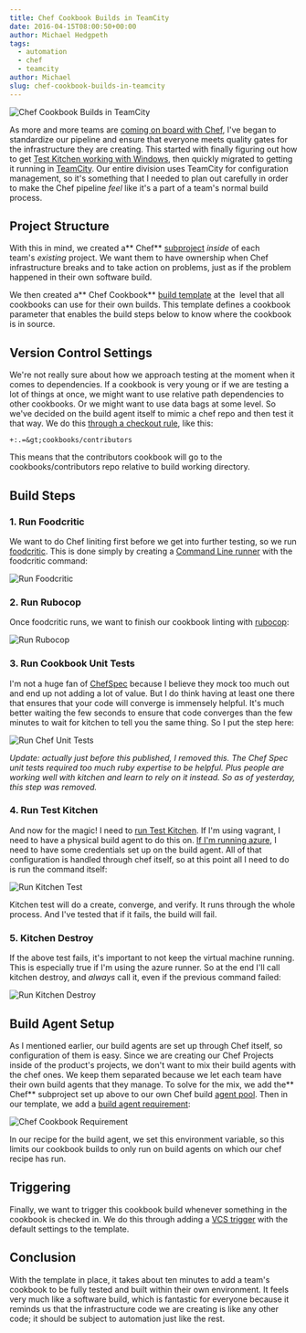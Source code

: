 ```yaml
---
title: Chef Cookbook Builds in TeamCity
date: 2016-04-15T08:00:50+00:00
author: Michael Hedgpeth
tags: 
  - automation
  - chef
  - teamcity
author: Michael
slug: chef-cookbook-builds-in-teamcity
---
```

<div class="full-width">
  <img src="/images/feature-chef-cookbook-builds-in-teamcity.jpg" alt="Chef Cookbook Builds in TeamCity" />
</div>

As more and more teams are [coming on board with Chef](http://hedge-ops.com/my-advice-for-chef-in-large-corporations/), I've began to standardize our pipeline and ensure that everyone meets quality gates for the infrastructure they are creating. This started with finally figuring out how to get [Test Kitchen working with Windows](http://hedge-ops.com/test-kitchen-required-not-optional/), then quickly migrated to getting it running in [TeamCity](http://hedge-ops.com/christmas-with-russians/). Our entire division uses TeamCity for configuration management, so it's something that I needed to plan out carefully in order to make the Chef pipeline _feel_ like it's a part of a team's normal build process.

## Project Structure

With this in mind, we created a** Chef** [subproject](https://confluence.jetbrains.com/display/TCD9/Creating+and+Editing+Projects) _inside_ of each team's _existing_ project. We want them to have ownership when Chef infrastructure breaks and to take action on problems, just as if the problem happened in their own software build.

We then created a** Chef Cookbook** [build template](https://confluence.jetbrains.com/display/TCD9/Build+Configuration+Template) at the <Root Project> level that all cookbooks can use for their own builds. This template defines a cookbook parameter that enables the build steps below to know where the cookbook is in source.

## Version Control Settings

We're not really sure about how we approach testing at the moment when it comes to dependencies. If a cookbook is very young or if we are testing a lot of things at once, we might want to use relative path dependencies to other cookbooks. Or we might want to use data bags at some level. So we've decided on the build agent itself to mimic a chef repo and then test it that way. We do this [through a checkout rule](https://confluence.jetbrains.com/display/TCD9/Build+Checkout+Directory#BuildCheckoutDirectory-Customcheckoutdirectory), like this:

```
+:.=&gt;cookbooks/contributors
```

This means that the contributors cookbook will go to the cookbooks/contributors repo relative to build working directory.

## Build Steps

### **1. Run Foodcritic**

We want to do Chef liniting first before we get into further testing, so we run [foodcritic](http://www.foodcritic.io/). This is done simply by creating a [Command Line runner](https://confluence.jetbrains.com/display/TCD9/Command+Line) with the foodcritic command:

![Run Foodcritic](/images/post-assets/2016-04-15-chef-cookbook-builds-in-teamcity/run-foodcritic-1.png)

### **2. Run Rubocop**

Once foodcritic runs, we want to finish our cookbook linting with [rubocop](http://batsov.com/rubocop/):

![Run Rubocop](/images/post-assets/2016-04-15-chef-cookbook-builds-in-teamcity/run-rubocop.png)

### **3. Run Cookbook Unit Tests**

I'm not a huge fan of [ChefSpec](https://docs.chef.io/chefspec.html) because I believe they mock too much out and end up not adding a lot of value. But I do think having at least one there that ensures that your code will converge is immensely helpful. It's much better waiting the few seconds to ensure that code converges than the few minutes to wait for kitchen to tell you the same thing. So I put the step here:

![Run Chef Unit Tests](/images/post-assets/2016-04-15-chef-cookbook-builds-in-teamcity/run-chef-unit-tests.png)

_Update: actually just before this published, I removed this. The Chef Spec unit tests required too much ruby expertise to be helpful. Plus people are working well with kitchen and learn to rely on it instead. So as of yesterday, this step was removed._

### **4.** **Run Test Kitchen**

And now for the magic! I need to [run Test Kitchen](http://hedge-ops.com/test-kitchen-required-not-optional/). If I'm using vagrant, I need to have a physical build agent to do this on. [If I'm running azure](http://hedge-ops.com/tutorial-for-test-kitchen-with-azure/), I need to have some credentials set up on the build agent. All of that configuration is handled through chef itself, so at this point all I need to do is run the command itself:

![Run Kitchen Test](/images/post-assets/2016-04-15-chef-cookbook-builds-in-teamcity/run-kitchen-test.png)

Kitchen test will do a create, converge, and verify. It runs through the whole process. And I've tested that if it fails, the build will fail.

### **5. Kitchen Destroy**

If the above test fails, it's important to not keep the virtual machine running. This is especially true if I'm using the azure runner. So at the end I'll call kitchen destroy, and _always_ call it, even if the previous command failed:

![Run Kitchen Destroy](/images/post-assets/2016-04-15-chef-cookbook-builds-in-teamcity/run-kitchen-destroy.png)

## Build Agent Setup

As I mentioned earlier, our build agents are set up through Chef itself, so configuration of them is easy. Since we are creating our Chef Projects inside of the product's projects, we don't want to mix their build agents with the chef ones. We keep them separated because we let each team have their own build agents that they manage. To solve for the mix, we add the** Chef** subproject set up above to our own Chef build [agent pool](https://confluence.jetbrains.com/display/TCD9/Agent+Pools). Then in our template, we add a [build agent requirement](https://confluence.jetbrains.com/display/TCD9/Agent+Requirements):

![Chef Cookbook Requirement](/images/post-assets/2016-04-15-chef-cookbook-builds-in-teamcity/chef-cookbook-requirement.png)

In our recipe for the build agent, we set this environment variable, so this limits our cookbook builds to only run on build agents on which our chef recipe has run.

## Triggering

Finally, we want to trigger this cookbook build whenever something in the cookbook is checked in. We do this through adding a [VCS trigger](https://confluence.jetbrains.com/display/TCD9/Configuring+VCS+Triggers) with the default settings to the template.

## Conclusion

With the template in place, it takes about ten minutes to add a team's cookbook to be fully tested and built within their own environment. It feels very much like a software build, which is fantastic for everyone because it reminds us that the infrastructure code we are creating is like any other code; it should be subject to automation just like the rest.
